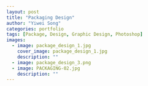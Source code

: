 ```yaml
---
layout: post
title: "Packaging Design"
author: "Yiwei Song"
categories: portfolio
tags: [Package, Design, Graphic Design, Photoshop]
images:
  - image: package_design_1.jpg
    cover_image: package_design_1.jpg
    description: ""
  - image: package_design_3.png
  - image: PACKAGING-02.jpg
    description: ""
---
```

